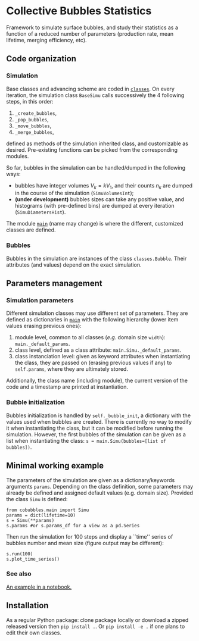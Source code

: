 # Collective Bubbles Statistics
Framework to simulate surface bubbles, and study their statistics as a function of a reduced number of parameters (production rate, mean lifetime, merging efficiency, etc).

## Code organization
### Simulation
Base classes and advancing scheme are coded in [`classes`](cobubbles/classes.py).
On every iteration, the simulation class `BaseSimu` calls successively the 4 following steps, in this order:
1. `_create_bubbles`,
2. `_pop_bubbles`,
3. `_move_bubbles`,
4. `_merge_bubbles`,

defined as methods of the simulation inherited class, and customizable as desired.
Pre-existing functions can be picked from the corresponding modules.

So far, bubbles in the simulation can be handled/dumped in the following ways:
- bubbles have integer volumes $V_k = k V_1$, and their counts $n_k$ are dumped in the course of the simulation (`SimuVolumesInt`);
- **(under development)** bubbles sizes can take any positive value, and histograms (with pre-defined bins) are dumped at every iteration (`SimuDiametersHist`).

The module [`main`](cobubbles/main.py) (name may change) is where the different, customized classes are defined.

### Bubbles
Bubbles in the simulation are instances of the class `classes.Bubble`.
Their attributes (and values) depend on the exact simulation.

## Parameters management
### Simulation parameters
Different simulation classes may use different set of parameters. They are defined as dictionaries in [`main`](cobubbles/main.py) with the following hierarchy (lower item values erasing previous ones):
1. module level, common to all classes (*e.g.* domain size `width`): `main._default_params`.
2. class level, defined as a class attribute: `main.Simu._default_params`.
3. class instanciation level: given as keyword attributes when instantiating the class, they are passed on (erasing previous values if any) to `self.params`, where they are ultimately stored.

Additionally, the class name (including module), the current version of the code and a timestamp are printed at instantiation.

### Bubble initialization
Bubbles initialization is handled by `self._bubble_init`, a dictionary with the values used when bubbles are created.
There is currently no way to modify it when instantiating the class, but it can be modified before running the simulation.
However, the first bubbles of the simulation can be given as a list when instantiating the class: `s = main.Simu(bubbles=[list of bubbles])`.

## Minimal working example
The parameters of the simulation are given as a dictionary/keywords arguments `params`.
Depending on the class definition, some parameters may already be defined and assigned default values (e.g. domain size).
Provided the class `Simu` is defined:
```
from cobubbles.main import Simu
params = dict(lifetime=10)
s = Simu(**params)
s.params #or s.params_df for a view as a pd.Series
```
Then run the simulation for 100 steps and display a ``time'' series of bubbles number and mean size (figure output may be different):
```
s.run(100)
s.plot_time_series()
```

### See also
[An example in a notebook.](examples/minimal_example-SimuB.ipynb)

## Installation
As a regular Python package: clone package locally or download a zipped released version then `pip install .`.  Or `pip install -e .` if one plans to edit their own classes.
